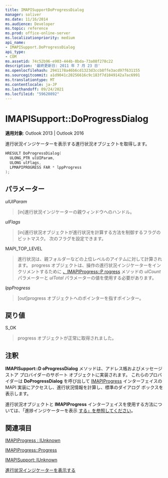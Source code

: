 ```yaml
---
title: IMAPISupportDoProgressDialog
manager: soliver
ms.date: 11/16/2014
ms.audience: Developer
ms.topic: reference
ms.prod: office-online-server
ms.localizationpriority: medium
api_name:
- IMAPISupport.DoProgressDialog
api_type:
- COM
ms.assetid: 74c52b96-e903-444b-8bda-73a08f278c22
description: '最終更新日: 2011 年 7 月 23 日'
ms.openlocfilehash: 2941178a46b6cd1323d3ccb8ffe3acd97f631155
ms.sourcegitcommit: a1d9041c20256616c9c183f7d1049142a7ac6991
ms.translationtype: MT
ms.contentlocale: ja-JP
ms.lasthandoff: 09/24/2021
ms.locfileid: "59620892"
---
```

# <a name="imapisupportdoprogressdialog"></a>IMAPISupport::DoProgressDialog

  
  
**適用対象**: Outlook 2013 | Outlook 2016 
  
進行状況インジケーターを表示する進行状況オブジェクトを取得します。
  
```cpp
HRESULT DoProgressDialog(
  ULONG_PTR ulUIParam,
  ULONG ulFlags,
  LPMAPIPROGRESS FAR * lppProgress
);
```

## <a name="parameters"></a>パラメーター

 _ulUIParam_
  
> [in]進行状況インジケーターの親ウィンドウへのハンドル。
    
 _ulFlags_
  
> [in]進行状況オブジェクトが進行状況を計算する方法を制御するフラグのビットマスク。 次のフラグを設定できます。
    
MAPI_TOP_LEVEL 
  
> 進行状況は、親フォルダーなどの上位レベルのアイテムに対して計算されます。 progress オブジェクトは、操作の進行状況インジケーターをインクリメントするために [、IMAPIProgress::P rogress](imapiprogress-progress.md) メソッドの  _ulCount_ パラメーターと  _ulTotal_ パラメーターの値を使用する必要があります。 
    
 _lppProgress_
  
> [out]progress オブジェクトへのポインターを指すポインター。
    
## <a name="return-value"></a>戻り値

S_OK 
  
> progress オブジェクトが正常に取得されました。
    
## <a name="remarks"></a>注釈

**IMAPISupport::D oProgressDialog** メソッドは、アドレス帳およびメッセージ ストア プロバイダーのサポート オブジェクトに実装されます。 これらのプロバイダーは **DoProgressDialog** を呼び出して [IMAPIProgress](imapiprogressiunknown.md) インターフェイスの MAPI 実装にアクセスし、進行状況情報を計算し、標準のダイアログ ボックスを表示します。 
  
進行状況オブジェクトと **IMAPIProgress** インターフェイスを使用する方法については、「進捗インジケーターを表示 [する」を参照してください](how-to-display-a-progress-indicator.md)。
  
## <a name="see-also"></a>関連項目



[IMAPIProgress : IUnknown](imapiprogressiunknown.md)
  
[IMAPIProgress::Progress](imapiprogress-progress.md)
  
[IMAPISupport: IUnknown](imapisupportiunknown.md)


[進行状況インジケーターを表示する](how-to-display-a-progress-indicator.md)

